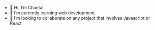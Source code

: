- 👋 Hi, I’m Chantal
- 🌱 I’m currently learning web development
- 💞️ I’m looking to collaborate on any project that involves Javascript or React

<!---
mademoiselle-chantal/mademoiselle-chantal is a ✨ special ✨ repository because its `README.md` (this file) appears on your GitHub profile.
You can click the Preview link to take a look at your changes.
--->
